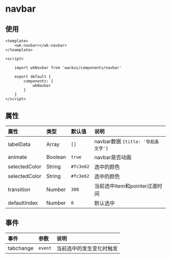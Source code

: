 navbar
===

## 使用

```vue
<template>
    <wk-navbar></wk-navbar>
</teamplate>

<script>

    import wkNavbar from 'wackui/components/navbar'

    export default {
        components: {
            wkNavbar
        }
    }
</script>
```

## 属性

| 属性 | 类型 | 默认值 | 说明 |
| :-- | :-- | :-- | :-- |
| labelData | Array | `[]` | navbar数据 `{title: '导航条文字'}` |
| animate | Boolean | `true` | navbar是否动画 |
| selectedColor | String | `#fc3e62` | 选中的颜色 |
| selectedColor | String | `#fc3e62` | 选中的颜色 |
| transition | Number | `300` | 当前选中item和pointer过渡时间 |
| defaultIndex | Number | `0` | 默认选中 |

## 事件

| 事件 | 参数 | 说明 |
| :-- | :-- | :-- |
| tabchange | `event` | 当前选中的发生变化时触发 |
